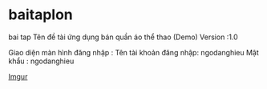 # baitaplon
bai tap 
Tên đề tài ứng dụng bán quần áo thể thao (Demo)
Version :1.0

Giao diện màn hình đăng nhập : 
Tên tài khoản đăng nhập: ngodanghieu
Mật khẩu : ngodanghieu

[Imgur](i.https://imgur.com/Yv0D2ln.png)



